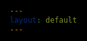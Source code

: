 ```yaml
---
layout: default
---
```


<html>


<head>
<meta charset="UTF-8"> 
<title>Chessboard</title>

<link rel="stylesheet" href="assets/css/chess.css" type="text/css">
<style>
@import url('https://fonts.googleapis.com/css?family=Chakra+Petch');
html, body{
  height: 100%;
  min-height: 100%;
  margin: 0;
	background: black;
	font-family: 'Chakra Petch', sans-serif;
	color: #ffffff;
	padding: 15px;
	overflow-x: hidden;
	max-width: 100%;
}
</style>


</head>

<body id="body">
</body>
<script src="assets/js/chessLogic.js">
</script>
<script>
    let color = true;
    let moving = false;
    lettersOnBoard = "abcdefgh";
    let gameMoves = [];
    let localColor;
    var lastMove = ["move1", "move2"]
    var chessInterval
    const url = "https://tngc.nighthawkcodescrums.gq/api/server"
    // const url = "http://localhost:8069/api/server"
    // const url = "http://10.0.0.63:8087/api/server"
    const winnerUrl = 'https://tngc.nighthawkcodescrums.gq/api/chess_users'
    //useful functions
    openPage()
    function openPage(){
        // if (typeof localuid == "undefined"){
        //     var bad = document.createElement('p')
        //     bad.innerHTML = "Please Login before playing. If you are already logged in please double check that you are actually logged in or try logging in again. Reload the page when you have logged in."
        //     document.getElementById('body').appendChild(bad)
        //     return
        // }
        var container = document.createElement('div');
        var endgame = document.createElement('div');
        var uid = document.createElement('input');
        var joinGame = document.createElement('button');
        var startGame = document.createElement('button');
        var title = document.createElement('p');
        container.classList.add('container');
        container.id = "container";
        endgame.classList.add('endgame');
        endgame.id = "endgame";
        joinGame.classList.add('button');
        joinGame.id = "joinGame"
        joinGame.innerHTML = "Join Game";
        joinGame.onclick = function(){
            if(uidCheck()){joinGamePage()}; 
            gameMoves = []}
        startGame.classList.add('button');
        startGame.innerHTML = "Start Game";
        startGame.id = "startGame"
        startGame.onclick = function(){
            document.getElementById('chessTitle').remove();
            if(uidCheck()){createNewGame()}
            document.getElementById("container").remove();
            gameMoves = []}
        uid.classList.add('button')
        uid.id = "uid"
        uid.type = "text"
        uid.placeholder = "Username"
        uid.readOnly = true
        uid.value = localStorage.getItem("name")
        title.id = "chessTitle"
        title.classList.add('title')
        title.innerHTML = "Welcome to Chess"
        document.getElementById('body').appendChild(title)
        document.getElementById('body').appendChild(container)
        document.getElementById('container').appendChild(endgame)
        document.getElementById('endgame').appendChild(uid)
        document.getElementById('endgame').appendChild(joinGame)
        document.getElementById('endgame').appendChild(startGame)
    }
    function joinGamePage(){
        document.getElementById("startGame").remove();
        document.getElementById("joinGame").remove();
        var gid = document.createElement('input')
        var joinGame = document.createElement('button');
        gid.id = "gid"
        gid.type = "text"
        gid.classList.add('button')
        gid.placeholder = "Game Name"
        joinGame.classList.add('button');
            joinGame.id = "joinGame"
            joinGame.innerHTML = "Join Game";
            joinGame.onclick = function(){
                addSecondPlayer();}
        document.getElementById('endgame').appendChild(gid)
        document.getElementById('endgame').appendChild(joinGame)
    }
    function uidCheck(){
        if(document.getElementById("uid").value == ""){
            var bad = document.createElement('p')
            bad.innerHTML = "Please reload and enter a username"
            document.getElementById("container").remove()
            document.getElementById('body').appendChild(bad)
            document.getElementById('chessTitle').remove()
            return false;
        }
        else {
            localuid = document.getElementById("uid").value
            return true
        }
    }
    function globalIDs(gidTemp){
        gid = gidTemp
    }
    function checkMove(){
        let moveCheckOptions = {
            mode : 'cors',
            method : 'GET'
        }
        fetch(url + '/', moveCheckOptions)
        .then(response => {
            if (response.status !== 200) {
            console.log(errorMsg);
            return;
            }
            response.json().then(data => {
            data.forEach((c) => {
                if (c[[gid]] != undefined){
                    var newMoves = [c[[gid]]["move1"], c[[gid]]["move2"]]
                    if (lastMove[0] != newMoves[0] || lastMove[1] != newMoves[1]){
                        lastMove = newMoves
                        chessBoard[newMoves[0]][1].move(newMoves[1], newMoves[0])
                        putBoard()
                        turn++
                        kingCheck()
                    }
                }
            })
        })
        })
    }
    function kingCheck(){
        kingAlive = false
        for (let i = 1; i < 9; i++){
                for (j in lettersOnBoard){
                    var thisId = lettersOnBoard[j] + i;
                    if (chessBoard[thisId][0] == localColor + "K"){
                        kingAlive = true
                    }
                }
            }   
        if (!kingAlive){
                removeOptions = {
                    mode : 'cors',
                    method: 'POST',
                    body : gid
                }
                fetch(url + "/removeGame", removeOptions)
                .then(response => {
                    if (response.status !== 200){
                        console.log(errorMsg);
                    return;
                    }
                })
            if (localColor == "b"){
                endGame("w")
            }
            else if (localColor =="w"){
                endGame("b")
            }
        }
    }
    function pushMove(currentM, newM){
        let movePushOptions = {
            mode : 'cors',
            method: 'POST',
            body : JSON.stringify([gid, currentM, newM])
        }
        fetch(url + '/pushMove', movePushOptions)
        .then(response => {
            if (response.status !== 200) {
            console.log(errorMsg);
            return;
            }
        })
    }
    function pushWinner(winner){
        let moveCheckOptions = {
            mode : 'cors',
            method : 'GET'
        }
        fetch(url + '/', moveCheckOptions)
        .then(response => {
            if (response.status !== 200) {
            console.log(errorMsg);
            return;
            }
            response.json().then(data => {
            console.log(data)
            data.forEach((c) => {
                if (c[[gid]] != undefined){
                    console.log(c[gid])
                    postGame(winner, c[[gid]])
                }
            })
        })
        })
    }
    function postGame(winner, storedData){
        if (winner === 'w'){
            winner = storedData.uid1
        } else {
            winner = storedData.uid2
        }
        storedData.winner = winner
        var today = new Date()
        today = today.getTime()
        storedData.date = today
        delete storedData.move1
        delete storedData.move2
        console.log(storedData)
        storedData = JSON.stringify(storedData)
        storedData = JSON.parse(storedData)
        let movePushOptions = {
            mode : 'cors',
            method: 'POST',
            body : JSON.stringify(storedData)
        }
        fetch(winnerUrl + '/update_game', movePushOptions)
        .then(response => {
            if (response.status !== 200) {
            console.log(response);
            return;
            }
            console.log(response)
            response.json().then(data => {
                console.log(data)
            })
        })
    }
    function readGame(){
        var options = {
            mode : 'cors',
            method: 'GET'
        }
        fetch(url + "/", options)
        .then(response => {
        if (response.status !== 200) {
          console.log(errorMsg);
          return;
        }
        response.json().then(data => {
            console.log(data)
        })
    })
    }
    function addSecondPlayer(){
        gid = document.getElementById("gid").value
        localColor = "b"
        secondPlayerOptions ={
            mode : 'cors',
            method: 'POST',
            body: JSON.stringify([localuid, gid]),
        }
        fetch(url + "/secondPlayer", secondPlayerOptions)
        .then(response => {
            if (response.status !== 200) {
                console.log(errorMsg);
            return;
        }
        response.json().then(success => {
            if (success){
                document.getElementById('chessTitle').remove()
                document.getElementById("container").remove();
                gameMoves = []
                startGame()
            }else{
                document.getElementById('chessTitle').innerHTML = "Please use a valid game name.";
                document.getElementById('chessTitle').style.fontSize = 50
                document.getElementById('chessTitle').style.marginTop = "1.5%"
            }
        })
        })
        return;
    }
    function createNewGame(){
        gidOptions = {
            mode :'cors',
            method: 'GET',
        }
        fetch(url + "/createNewGid", gidOptions)
        .then(response => {
            if (response.status !== 200){
                console.log(errorMsg);
            return;
            }
        response.json().then(data => {
            globalIDs(data)
            localColor = "w"
            createGameOptions = {
                mode : 'cors',
                method: 'POST',
                body : JSON.stringify({[gid] : {'uid1' : localuid, 'uid2' : 1234, 'move1' : 'move1', 'move2' : 'move2'}})
            }
            fetch(url + "/start", createGameOptions)
            .then(response => {
                if (response.status !== 200) {
                    console.log(errorMsg);
                return;
                }
            })
            startGame()
        })
        })
    }
    function getKeyByValue(object, value, type) {
        if (type == 1){
            return Object.keys(object).find(key => object[key] === value);
        }
        if (type == 2){
            return Object.keys(object).find(key => object[0][key] === value);
        }
        else{
            return "";
        }
    }
    function setBoard(obj){
            chessBoard[obj.position] = [obj.color + obj.id, obj]
    }
    function movePiece(currentM, newM){
            chessBoard[currentM][1].move(newM, currentM)
            lastMove = [currentM, newM]
            pushMove(currentM, newM)
    }
    function putOnBoard(id) {
            document.getElementById(id + "i").src = chessPieces[chessBoard[id][0][0]+chessBoard[id][0][1]];
            document.getElementById(id).style.fontSize = "60px";
            try{document.getElementById(id).classList.remove('selected')}catch{}
            if (id.split("")[1] == "1") color = !color;
            if (color){document.getElementById(id).classList.add('dark');}
            else document.getElementById(id).classList.add('light');
            color = !color;
    }
    function putBoard(){
            for (x in chessBoard){
                putOnBoard(x);
            }
    }
    function startGame(){
        var gidDisplay = document.createElement('p')
        gidDisplay.id = "gidDisplay"
        gidDisplay.innerHTML = "Game ID: \"" + gid + "\""
        var chessBoardDiv = document.createElement('div')
        chessBoardDiv.id = "chessBoard"
        chessBoardDiv.classList.add('chessboard')
        document.getElementById("body").appendChild(chessBoardDiv)
        document.getElementById("body").appendChild(gidDisplay)
        if (localColor == "w"){
            for (let i = 1; i < 9; i++){
                for (j in lettersOnBoard){
                    var thisId = lettersOnBoard[j] + (9 - i);
                    var square = document.createElement('div')
                    square.id = thisId
                    document.getElementById("chessBoard").appendChild(square)
                }
            }  
        }
        else {
            for (let i = 1; i < 9; i++){
                for (j in lettersOnBoard){
                    var thisId = lettersOnBoard[j] + i;
                    var square = document.createElement('div')
                    square.id = thisId
                    document.getElementById("chessBoard").appendChild(square)
                }
            }  
        } 
        // all of the setup
        chessBoard = {};
        //assigns the board
        for (j = 0; j <= 7; j++){
            letter = lettersOnBoard[j];
            for (i = 1; i <= 8; i++){
                var newKey = letter + i;
                chessBoard[newKey] = ["OO", undefined]
            }
        }
        currentM = [];
        // assigns chess piece codes to their emoji 
        chessPieces = {
            wP: "../TGDKPD_reunion_fort_batman/images/white_pawn.png",
            wR: "../TGDKPD_reunion_fort_batman/images/white_rook.png",
            wN: "../TGDKPD_reunion_fort_batman/images/white_knight.png",
            wB: "../TGDKPD_reunion_fort_batman/images/white_bishop.png",
            wQ: "../TGDKPD_reunion_fort_batman/images/white_queen.png",
            wK: "../TGDKPD_reunion_fort_batman/images/white_king.png",
            OO: "",
            bP: "../TGDKPD_reunion_fort_batman/images/black_pawn.png",
            bR: "../TGDKPD_reunion_fort_batman/images/black_rook.png",
            bN: "../TGDKPD_reunion_fort_batman/images/black_knight.png",
            bB: "../TGDKPD_reunion_fort_batman/images/black_bishop.png",
            bQ: "../TGDKPD_reunion_fort_batman/images/black_queen.png",
            bK: "../TGDKPD_reunion_fort_batman/images/black_king.png",
        }
        //   chessPieces = {
        //     wP: "../images/white_pawn.png",
        //     wR: "../images/white_rook.png",
        //     wN: "../images/white_knight.png",
        //     wB: "../images/white_bishop.png",
        //     wQ: "../images/white_queen.png",
        //     wK: "../images/white_king.png",
        //     OO: "",
        //     bP: "../images/black_pawn.png",
        //     bR: "../images/black_rook.png",
        //     bN: "../images/black_knight.png",
        //     bB: "../images/black_bishop.png",
        //     bQ: "../images/black_queen.png",
        //     bK: "../images/black_king.png",
        // }
        endGameBool = false;
        //move counter
        turn = 0;
        //Queens
        queenw = new queen("d1", "w")
        setBoard(queenw)
        queenb = new queen("d8", "b")
        setBoard(queenb)
        //Bishops
        bishopb1 = new bishop("c8", "b");
        setBoard(bishopb1)
        bishopb2 = new bishop("f8", "b");
        setBoard(bishopb2)
        bishopw1 = new bishop("c1", "w");
        setBoard(bishopw1)
        let bishopw2 = new bishop("f1", "w");
        setBoard(bishopw2)
        //Rooks
        rookb1 = new rook("a8", "b");
        setBoard(rookb1)
        rookb2 = new rook("h8", "b");
        setBoard(rookb2)
        rookw1 = new rook("a1", "w");
        setBoard(rookw1)
        rookw2 = new rook("h1", "w");
        setBoard(rookw2)
        //Pawns
        pawnw1 = new pawn("a2", "w")
        setBoard(pawnw1)
        pawnw2 = new pawn("b2", "w")
        setBoard(pawnw2)
        pawnw3 = new pawn("c2", "w")
        setBoard(pawnw3)
        pawnw4 = new pawn("d2", "w")
        setBoard(pawnw4)
        pawnw5 = new pawn("e2", "w")
        setBoard(pawnw5)
        pawnw6 = new pawn("f2", "w")
        setBoard(pawnw6)
        pawnw7 = new pawn("g2", "w")
        setBoard(pawnw7)
        pawnw8 = new pawn("h2", "w")
        setBoard(pawnw8)
        pawnb1 = new pawn("a7", "b")
        setBoard(pawnb1)
        pawnb2 = new pawn("b7", "b")
        setBoard(pawnb2)
        pawnb3 = new pawn("c7", "b")
        setBoard(pawnb3)
        pawnb4 = new pawn("d7", "b")
        setBoard(pawnb4)
        pawnb5 = new pawn("e7", "b")
        setBoard(pawnb5)
        pawnb6 = new pawn("f7", "b")
        setBoard(pawnb6)
        pawnb7 = new pawn("g7", "b")
        setBoard(pawnb7)
        pawnb8 = new pawn("h7", "b")
        setBoard(pawnb8)
        kingw = new king ("e1", "w")
        setBoard(kingw)
        kingb = new king ("e8", "b")
        setBoard(kingb)
        knightw1 = new knight ("b1", "w")
        setBoard(knightw1)
        knightw2 = new knight ("g1", "w")
        setBoard(knightw2)
        knightb1 = new knight ("b8", "b")
        setBoard(knightb1)
        knightb2 = new knight ("g8", "b")
        setBoard(knightb2)
        //puts the pieces on the board
        for (let i = 1; i < 9; i++){
            for (j in lettersOnBoard){
                const x = document.createElement('img') 
                var thisId = lettersOnBoard[j] + i;
                x.id=(thisId + "i")
                if (chessPieces[chessBoard[thisId][0][0]+chessBoard[thisId][0][1]] != ""){
                    x.src=(chessPieces[chessBoard[thisId][0][0]+chessBoard[thisId][0][1]])
                }
                document.getElementById(thisId).appendChild(x)
                document.getElementById(thisId).onclick = function () {move(this);};
            }
        }
        putBoard()
        chessInterval = setInterval(() => {   try {checkMove()} catch {console.log('heheheha')}}, 2000)
        }
        // startGame()
        function move(div){
            var id = div.id
            if (!moving && div.children[0].src.slice(-1) =="g" && turnMoveCheck(chessBoard[id][0][0])){
                moving = true
                if (div.children[0].src.slice(-1) == "g"){
                    currentM.push(id);
                    var moves = chessBoard[id][1].getAvailableMoves();
                    moves.forEach((c) => {
                        document.getElementById(c).classList.replace('dark', 'selected');
                        document.getElementById(c).classList.replace('light', 'selected');
                    })
                } 
            }else if (div.className == "selected"){
                divId = div.id
                if (chessBoard[divId][0][1] == "K"){
                    endGameBool = true;
                }
                movePiece(currentM[0], divId)
                gameMoves.push({["move" + turn] : [currentM[0], divId]})
                putBoard();
                if (endGameBool){setTimeout(() => endGame(localColor), 0)}
                moving = false;
                turn += 1;
                currentM = [];
            }else{
                putBoard();
                currentM = [];
                moving = false;
                if (div.children[0].src.slice(-1) == "g" && turnMoveCheck(chessBoard[id][0][0])){
                    move(id);
                }
            }
        }
        function turnMoveCheck(color){
            if (turn % 2 == 1 && localColor == "b" && localColor == color){
                return true
            }
            if (turn % 2 == 0 && localColor == "w" && localColor == color){
                return true
            }
            else {
                return false;
            }
        }
        function endGame(color){
            for (let i = 1; i < 9; i++){
                for (j in lettersOnBoard){
                    var thisId = lettersOnBoard[j] + i;
                    document.getElementById(thisId).remove()
                }
            }   
            document.getElementById("chessBoard").remove();
            var container = document.createElement('div');
            var endgame = document.createElement('div');
            var winlose = document.createElement('p');
            var startGame = document.createElement('button');
            container.classList.add('container');
            container.id = "container";
            winlose.classList.add('winLose');
            if (color == localColor){
                winlose.innerHTML = "You Win!"
            }
            else {
                winlose.innerHTML = "You Lose!"
            }
            endgame.classList.add('endgame');
            endgame.id = "endgame";
            startGame.classList.add('button');
            startGame.innerHTML = "Play Again?";
            startGame.id = "startGame"
            startGame.onclick = function(){
                document.getElementById("container").remove();
                openPage();
                gameMoves = []}
            document.getElementById('body').appendChild(container)
            document.getElementById('container').appendChild(endgame)
            document.getElementById('endgame').appendChild(winlose)
            document.getElementById('endgame').appendChild(startGame)
            document.getElementById('gidDisplay').remove();
            clearInterval(chessInterval)
            pushWinner(color)
            }   
</script>
<script>
</script>
</html>

